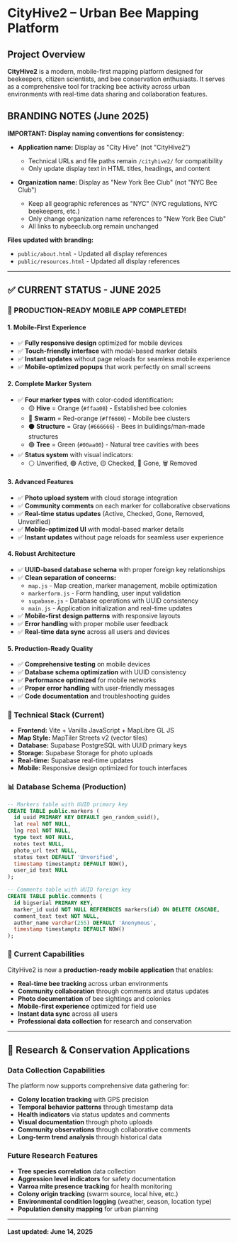 # CityHive2 – Urban Bee Mapping Platform

## **Project Overview**

**CityHive2** is a modern, mobile-first mapping platform designed for beekeepers, citizen scientists, and bee conservation enthusiasts. It serves as a comprehensive tool for tracking bee activity across urban environments with real-time data sharing and collaboration features.

## **BRANDING NOTES (June 2025)**

**IMPORTANT: Display naming conventions for consistency:**

- **Application name:** Display as "City Hive" (not "CityHive2")
  - Technical URLs and file paths remain `/cityhive2/` for compatibility
  - Only update display text in HTML titles, headings, and content

- **Organization name:** Display as "New York Bee Club" (not "NYC Bee Club")
  - Keep all geographic references as "NYC" (NYC regulations, NYC beekeepers, etc.)
  - Only change organization name references to "New York Bee Club"
  - All links to nybeeclub.org remain unchanged

**Files updated with branding:**

- `public/about.html` - Updated all display references
- `public/resources.html` - Updated all display references

---

## **✅ CURRENT STATUS - JUNE 2025**

### **🎉 PRODUCTION-READY MOBILE APP COMPLETED!**

#### **1. Mobile-First Experience**

- ✅ **Fully responsive design** optimized for mobile devices
- ✅ **Touch-friendly interface** with modal-based marker details
- ✅ **Instant updates** without page reloads for seamless mobile experience
- ✅ **Mobile-optimized popups** that work perfectly on small screens

#### **2. Complete Marker System**

- ✅ **Four marker types** with color-coded identification:
  - 🟡 **Hive** = Orange (`#ffaa00`) - Established bee colonies
  - 🔴 **Swarm** = Red-orange (`#ff6600`) - Mobile bee clusters
  - ⚫ **Structure** = Gray (`#666666`) - Bees in buildings/man-made structures  
  - 🟢 **Tree** = Green (`#00aa00`) - Natural tree cavities with bees
- ✅ **Status system** with visual indicators:
  - ⚪ Unverified, 🟢 Active, 🟡 Checked, 🔴 Gone, 🗑️ Removed

#### **3. Advanced Features**

- ✅ **Photo upload system** with cloud storage integration
- ✅ **Community comments** on each marker for collaborative observations
- ✅ **Real-time status updates** (Active, Checked, Gone, Removed, Unverified)
- ✅ **Mobile-optimized UI** with modal-based marker details
- ✅ **Instant updates** without page reloads for seamless user experience

#### **4. Robust Architecture**

- ✅ **UUID-based database schema** with proper foreign key relationships
- ✅ **Clean separation of concerns:**
  - `map.js` - Map creation, marker management, mobile optimization
  - `markerform.js` - Form handling, user input validation
  - `supabase.js` - Database operations with UUID consistency
  - `main.js` - Application initialization and real-time updates
- ✅ **Mobile-first design patterns** with responsive layouts
- ✅ **Error handling** with proper mobile user feedback
- ✅ **Real-time data sync** across all users and devices

#### **5. Production-Ready Quality**

- ✅ **Comprehensive testing** on mobile devices
- ✅ **Database schema optimization** with UUID consistency
- ✅ **Performance optimized** for mobile networks
- ✅ **Proper error handling** with user-friendly messages
- ✅ **Code documentation** and troubleshooting guides

### **🔧 Technical Stack (Current)**

- **Frontend:** Vite + Vanilla JavaScript + MapLibre GL JS
- **Map Style:** MapTiler Streets v2 (vector tiles)
- **Database:** Supabase PostgreSQL with UUID primary keys
- **Storage:** Supabase Storage for photo uploads
- **Real-time:** Supabase real-time updates
- **Mobile:** Responsive design optimized for touch interfaces

### **📊 Database Schema (Production)**

```sql
-- Markers table with UUID primary key
CREATE TABLE public.markers (
  id uuid PRIMARY KEY DEFAULT gen_random_uuid(),
  lat real NOT NULL,
  lng real NOT NULL,
  type text NOT NULL,
  notes text NULL,
  photo_url text NULL,
  status text DEFAULT 'Unverified',
  timestamp timestamptz DEFAULT NOW(),
  user_id text NULL
);

-- Comments table with UUID foreign key
CREATE TABLE public.comments (
  id bigserial PRIMARY KEY,
  marker_id uuid NOT NULL REFERENCES markers(id) ON DELETE CASCADE,
  comment_text text NOT NULL,
  author_name varchar(255) DEFAULT 'Anonymous',
  timestamp timestamptz DEFAULT NOW()
);
```

### **🎯 Current Capabilities**

CityHive2 is now a **production-ready mobile application** that enables:

- **Real-time bee tracking** across urban environments
- **Community collaboration** through comments and status updates
- **Photo documentation** of bee sightings and colonies
- **Mobile-first experience** optimized for field use
- **Instant data sync** across all users
- **Professional data collection** for research and conservation

---

## **🔬 Research & Conservation Applications**

### **Data Collection Capabilities**

The platform now supports comprehensive data gathering for:

- **Colony location tracking** with GPS precision
- **Temporal behavior patterns** through timestamp data
- **Health indicators** via status updates and comments
- **Visual documentation** through photo uploads
- **Community observations** through collaborative comments
- **Long-term trend analysis** through historical data

### **Future Research Features**

- **Tree species correlation** data collection
- **Aggression level indicators** for safety documentation
- **Varroa mite presence tracking** for health monitoring
- **Colony origin tracking** (swarm source, local hive, etc.)
- **Environmental condition logging** (weather, season, location type)
- **Population density mapping** for urban planning

---

#### Last updated: June 14, 2025
